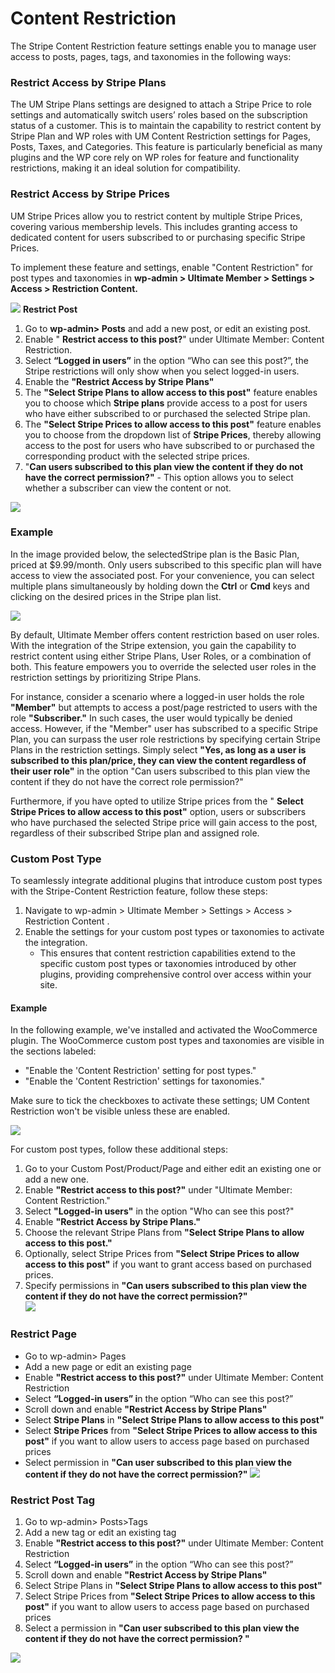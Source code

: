 ---
---
# Content Restriction
 The Stripe Content Restriction feature settings enable you to manage user access to posts, pages, tags, and taxonomies in the following ways:

### Restrict Access by Stripe Plans

 The UM Stripe Plans settings are designed to attach a Stripe Price to role settings and automatically switch users’ roles based on the subscription status of a customer. This is to maintain the capability to restrict content by Stripe Plan and WP roles with UM Content Restriction settings for Pages, Posts, Taxes, and Categories. This feature is particularly beneficial as many plugins and the WP core rely on WP roles for feature and functionality restrictions, making it an ideal solution for compatibility.

### Restrict Access by Stripe Prices

 UM Stripe Prices allow you to restrict content by multiple Stripe Prices, covering various membership levels. This includes granting access to dedicated content for users subscribed to or purchasing specific Stripe Prices.

 To implement these feature and settings, enable "Content Restriction" for post types and taxonomies in  <strong>wp-admin &gt; Ultimate Member &gt; Settings &gt; Access &gt; Restriction Content.</strong>

  ![](https://s3.amazonaws.com/helpscout.net/docs/assets/561c96629033600a7a36d662/images/65baa108a7493b27a932f846/file-ZOCZBnubnX.png) <strong>Restrict Post</strong>

1. Go to <strong>wp-admin&gt; Posts</strong> and add a new post, or edit an existing post.
2. Enable " <strong>Restrict access to this post?</strong>" under Ultimate Member: Content Restriction.
3. Select <strong>“Logged in users”</strong> in the option “Who can see this post?”, the Stripe restrictions will only show when you select logged-in users.
4. Enable the <strong>"Restrict Access by Stripe Plans"</strong>
5. The <strong>"Select Stripe Plans to allow access to this post"</strong>  feature enables you to choose which <strong>Stripe plans</strong> provide access to a post for users who have either subscribed to or purchased the selected Stripe plan.
6. The <strong>"Select Stripe Prices to allow access to this post"</strong> feature enables you to choose from the dropdown list of <strong>Stripe Prices</strong>, thereby allowing access to the post for users who have subscribed to or purchased the corresponding product with the selected stripe prices.
7. "<strong>Can users subscribed to this plan view the content if they do not have the correct permission?"</strong> - This option allows you to select whether a subscriber can view the content or not.

  ![](https://s3.amazonaws.com/helpscout.net/docs/assets/561c96629033600a7a36d662/images/65b727be30c1875e8e0675d6/file-CTpkXZUAuc.png)

### Example

 In the image provided below, the selectedStripe plan is the Basic Plan, priced at $9.99/month. Only users subscribed to this specific plan will have access to view the associated post. For your convenience, you can select multiple plans simultaneously by holding down the <strong>Ctrl</strong> or <strong>Cmd</strong> keys and clicking on the desired prices in the Stripe plan list.

  ![](https://s3.amazonaws.com/helpscout.net/docs/assets/561c96629033600a7a36d662/images/65b72ac052a6af5def3c8ec5/file-iAous03AM2.png)

 By default, Ultimate Member offers content restriction based on user roles. With the integration of the Stripe extension, you gain the capability to restrict content using either Stripe Plans, User Roles, or a combination of both. This feature empowers you to override the selected user roles in the restriction settings by prioritizing Stripe Plans.

 For instance, consider a scenario where a logged-in user holds the role <strong>"Member"</strong> but attempts to access a post/page restricted to users with the role <strong>"Subscriber."</strong> In such cases, the user would typically be denied access. However, if the "Member" user has subscribed to a specific Stripe Plan, you can surpass the user role restrictions by specifying certain Stripe Plans in the restriction settings. Simply select <strong>"Yes, as long as a user is subscribed to this plan/price, they can view the content regardless of their user role"</strong> in the option "Can users subscribed to this plan view the content if they do not have the correct role permission?"

 Furthermore, if you have opted to utilize Stripe prices from the " <strong>Select Stripe Prices to allow access to this post"</strong> option, users or subscribers who have purchased the selected Stripe price will gain access to the post, regardless of their subscribed Stripe plan and assigned role.

### Custom Post Type

 To seamlessly integrate additional plugins that introduce custom post types with the Stripe-Content Restriction feature, follow these steps:

1. Navigate to wp-admin &gt; Ultimate Member &gt; Settings &gt; Access &gt; Restriction Content .
2. Enable the settings for your custom post types or taxonomies to activate the integration. 
    - This ensures that content restriction capabilities extend to the specific custom post types or taxonomies introduced by other plugins, providing comprehensive control over access within your site.

#### Example

 In the following example, we've installed and activated the WooCommerce plugin. The WooCommerce custom post types and taxonomies are visible in the sections labeled:

- "Enable the 'Content Restriction' setting for post types."
- "Enable the 'Content Restriction' settings for taxonomies."

 Make sure to tick the checkboxes to activate these settings; UM Content Restriction won't be visible unless these are enabled.

  ![](https://s3.amazonaws.com/helpscout.net/docs/assets/561c96629033600a7a36d662/images/65baacf80b2b8f0dacd7fa18/file-KhcPGUvxWJ.png)

 For custom post types, follow these additional steps:

1. Go to your Custom Post/Product/Page and either edit an existing one or add a new one.
2. Enable <strong>"Restrict access to this post?"</strong> under "Ultimate Member: Content Restriction."
3. Select <strong>"Logged-in users"</strong> in the option "Who can see this post?"
4. Enable <strong>"Restrict Access by Stripe Plans."</strong>
5. Choose the relevant Stripe Plans from <strong>"Select Stripe Plans to allow access to this post."</strong>
6. Optionally, select Stripe Prices from <strong>"Select Stripe Prices to allow access to this post"</strong> if you want to grant access based on purchased prices.
7. Specify permissions in <strong>"Can users subscribed to this plan view the content if they do not have the correct permission?"  
      ![](https://s3.amazonaws.com/helpscout.net/docs/assets/561c96629033600a7a36d662/images/65bab0b48e1d144482a9fce6/file-VRpzJleDpM.png)</strong>

### <strong>Restrict Page</strong>

- Go to wp-admin&gt; Pages
- Add a new page or edit an existing page
- Enable <strong>"Restrict access to this post?"</strong> under Ultimate Member: Content Restriction
- Select <strong>“Logged-in users” i</strong>n the option “Who can see this post?”
- Scroll down and enable <strong>"Restrict Access by Stripe Plans"</strong>
- Select <strong>Stripe Plans</strong> in <strong>"Select Stripe Plans to allow access to this post"</strong>
- Select <strong>Stripe Prices</strong> from <strong>"Select Stripe Prices to allow access to this post"</strong> if you want to allow users to access page based on purchased prices
- Select permission in <strong>"Can user subscribed to this plan view the content if they do not have the correct permission?" ![](https://s3.amazonaws.com/helpscout.net/docs/assets/561c96629033600a7a36d662/images/65bab3760b2b8f0dacd7fa21/file-PdfhdrMuzP.png)</strong>

### Restrict Post Tag 

1. Go to wp-admin&gt; Posts&gt;Tags
2. Add a new tag or edit an existing tag
3. Enable <strong>"Restrict access to this post?"</strong> under Ultimate Member: Content Restriction
4. Select <strong>“Logged-in users”</strong> in the option “Who can see this post?”
5. Scroll down and enable <strong>"Restrict Access by Stripe Plans"</strong>
6. Select Stripe Plans in <strong>"Select Stripe Plans to allow access to this post"</strong>
7. Select Stripe Prices from <strong>"Select Stripe Prices to allow access to this post"</strong> if you want to allow users to access page based on purchased prices
8. Select a permission in <strong>"Can user subscribed to this plan view the content if they do not have the correct permission? "</strong>

  ![](https://s3.amazonaws.com/helpscout.net/docs/assets/561c96629033600a7a36d662/images/65bab8d9a7493b27a932f85f/file-ddee7WYbgD.png)